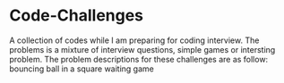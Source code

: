 # Code-Challenges
A collection of codes while I am preparing for coding interview. The problems is a mixture of interview questions, simple games or intersting problem.
The problem descriptions for these challenges are as follow:
bouncing ball in a square
waiting game
